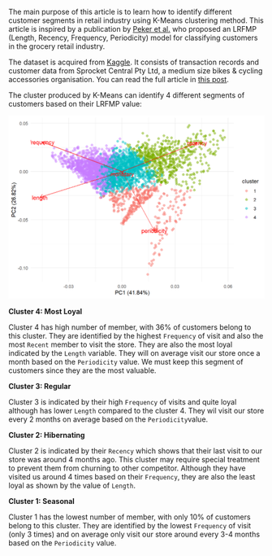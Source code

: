 The main purpose of this article is to learn how to identify different customer segments in retail industry using K-Means clustering method. This article is inspired by a publication by [Peker et al.](https://www.emerald.com/insight/content/doi/10.1108/MIP-11-2016-0210/full/html) who proposed an LRFMP (Length, Recency, Frequency, Periodicity) model for classifying customers in the grocery retail industry.

The dataset is acquired from [Kaggle](https://www.kaggle.com/datasets/atharvaarya25/kpmg-dummy-data). It consists of transaction records and customer data from Sprocket Central Pty Ltd, a medium size bikes & cycling accessories organisation. You can read the full article in [this post](https://rpubs.com/Argaadya/lrfmp_segment).

The cluster produced by K-Means can identify 4 different segments of customers based on their LRFMP value:

<center><img src="lrfmp_model_files/figure-html/unnamed-chunk-22-1.png"></center>


**Cluster 4: Most Loyal**

Cluster 4 has high number of member, with 36% of customers belong to this cluster. They are identified by the highest `Frequency` of visit and also the most `Recent` member to visit the store. They are also the most loyal indicated by the `Length` variable. They will on average visit our store once a month based on the `Periodicity` value. We must keep this segment of customers since they are the most valuable.

**Cluster 3: Regular**

Cluster 3 is indicated by their high `Frequency` of visits and quite loyal although has lower `Length` compared to the cluster 4. They wil visit our store every 2 months on average based on the `Periodicity`value.

**Cluster 2: Hibernating**

Cluster 2 is indicated by their `Recency` which shows that their last visit to our store was around 4 months ago. This cluster may require special treatment to prevent them from churning to other competitor. Although they have visited us around 4 times based on their `Frequency`, they are also the least loyal as shown by the value of `Length`.

**Cluster 1: Seasonal**

Cluster 1 has the lowest number of member, with only 10% of customers belong to this cluster. They are identified by the lowest `Frequency` of visit (only 3 times) and on average only visit our store around every 3-4 months based on the `Periodicity` value.

